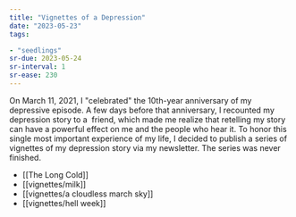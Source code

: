 ```yaml
---
title: "Vignettes of a Depression"
date: "2023-05-23"
tags:

- "seedlings"
sr-due: 2023-05-24
sr-interval: 1
sr-ease: 230
---
```


On March 11, 2021, I "celebrated" the 10th-year anniversary of my depressive episode. A few days before that anniversary, I recounted my depression story to a  friend, which made me realize that retelling my story can have a powerful effect on me and the people who hear it. To honor this single most important experience of my life, I decided to publish a series of vignettes of my depression story via my newsletter. The series was never finished.

- [[The Long Cold]]
- [[vignettes/milk]]
- [[vignettes/a cloudless march sky]]
- [[vignettes/hell week]]